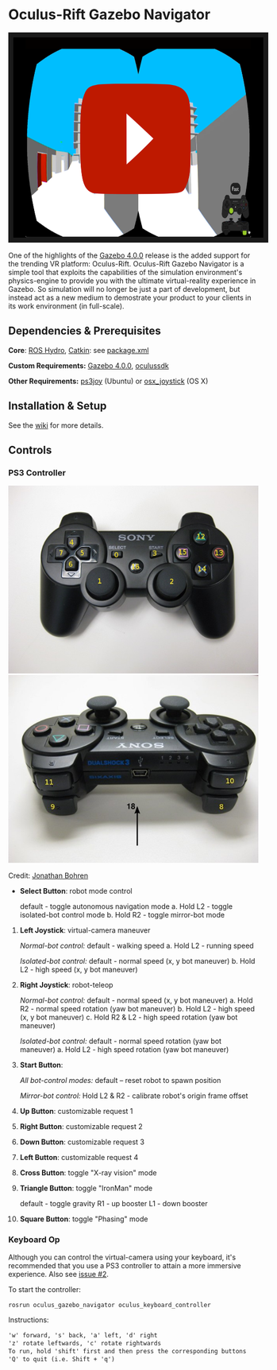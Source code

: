 Oculus-Rift Gazebo Navigator
=======================
<p align="middle">
    <a href="http://www.youtube.com/watch?feature=player_embedded&v=69O5Ya9Zrpk
    " target="_blank"><img src="images/thumbnail.png" 
    alt="IMAGE ALT TEXT HERE" width="718" height="403" border="10"/></a>
</p>

One of the highlights of the [Gazebo 4.0.0](http://gazebosim.org/blog/gazebo4) release is the added support for the trending VR platform: Oculus-Rift. Oculus-Rift Gazebo Navigator is a simple tool that exploits the capabilities of the simulation environment's physics-engine to provide you with the ultimate virtual-reality experience in Gazebo. So simulation will no longer be just a part of development, but instead act as a new medium to demostrate your product to your clients in its work environment (in full-scale).

## Dependencies & Prerequisites
**Core**: [ROS Hydro](http://wiki.ros.org/hydro), [Catkin](http://wiki.ros.org/catkin): see [package.xml](package.xml)

**Custom Requirements:** [Gazebo 4.0.0](https://bitbucket.org/TihomRis/gazebo), [oculussdk](https://github.com/MohitShridhar/oculussdk)

**Other Requirements:** [ps3joy](http://wiki.ros.org/ps3joy) (Ubuntu) or [osx_joystick](https://github.com/walchko/osx_joystick) (OS X)

## Installation & Setup

See the [wiki](https://github.com/MohitShridhar/oculus_gazebo_navigator/wiki/1.-Installation-&-Setup) for more details.

## Controls

### PS3 Controller

<p align="center">
    <img style="" src="images/front_btns.jpg" />
    <img style="" src="images/back_btns.jpg" />
</p>

Credit: [Jonathan Bohren](http://wiki.ros.org/ps3joy)

- **Select Button**: robot mode control

	default - toggle autonomous navigation mode
	a. Hold L2 - toggle isolated-bot control mode
    b. Hold R2 - toggle mirror-bot mode
    
1. **Left Joystick**: virtual-camera maneuver
	
    *Normal-bot control:*
	default - walking speed
	a. Hold L2 - running speed
    
    *Isolated-bot control:*
    default - normal speed (x, y bot maneuver)
    b. Hold L2 - high speed (x, y bot maneuver)
    
2. **Right Joystick**: robot-teleop
	
    *Normal-bot control:*
    default - normal speed (x, y bot maneuver)
    a. Hold R2 - normal speed rotation (yaw bot maneuver)
    b. Hold L2 - high speed (x, y bot maneuver)
    c. Hold R2 & L2 - high speed rotation (yaw bot maneuver)
    
    *Isolated-bot control:*
	default - normal speed rotation (yaw bot maneuver)
    a. Hold L2 - high speed rotation (yaw bot maneuver)

3. **Start Button**:
	
    *All bot-control modes:*
    default – reset robot to spawn position	
    
    *Mirror-bot control:*
    Hold L2 & R2 - calibrate robot's origin frame offset
    
4. **Up Button**: customizable request 1

5. **Right Button**: customizable request 2

6. **Down Button**: customizable request 3

7. **Left Button**: customizable request 4

8. **Cross Button**: toggle "X-ray vision" mode

9. **Triangle Button**: toggle "IronMan" mode
	
    default - toggle gravity
    R1 - up booster
    L1 - down booster

10. **Square Button**: toggle "Phasing" mode

### Keyboard Op
Although you can control the virtual-camera using your keyboard, it's recommended that you use a PS3 controller to attain a more immersive experience. Also see [issue #2](/../../issues/2).

To start the controller:
```bash
rosrun oculus_gazebo_navigator oculus_keyboard_controller
```
Instructions:
```
'w' forward, 's' back, 'a' left, 'd' right
'z' rotate leftwards, 'c' rotate rightwards
To run, hold 'shift' first and then press the corresponding buttons
'Q' to quit (i.e. Shift + 'q')
```